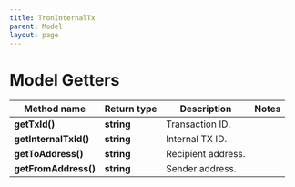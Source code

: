 ```yaml
---
title: TronInternalTx
parent: Model
layout: page
---
```


# Model Getters

Method name | Return type | Description | Notes
------------ | ------------- | ------------- | -------------
**getTxId()** | **string** | Transaction ID. |
**getInternalTxId()** | **string** | Internal TX ID. |
**getToAddress()** | **string** | Recipient address. |
**getFromAddress()** | **string** | Sender address. |

